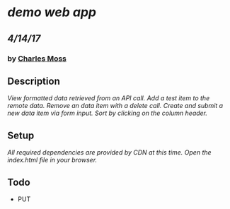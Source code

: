 # _demo web app_
## _4/14/17_
### by [Charles Moss](https://twitter.com/CharlesMoss)

## Description
_View formatted data retrieved from an API call. Add a test item to the remote data. Remove an data item with a delete call. Create and submit a new data item via form input. Sort by clicking on the column header._

## Setup
_All required dependencies are provided by CDN at this time. Open the index.html file in your browser._

## Todo

* PUT
